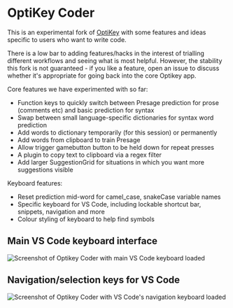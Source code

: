 # OptiKey Coder

This is an experimental fork of [OptiKey](https://github.com/OptiKey/OptiKey) with some features and ideas specific to users who want to write code. 

There is a low bar to adding features/hacks in the interest of trialling different workflows and seeing what is most helpful. However, the stability this fork is not guaranteed - if you like a feature, open an issue to discuss whether it's appropriate for going back into the core Optikey app. 

Core features we have experimented with so far:
- Function keys to quickly switch between Presage prediction for prose (comments etc) and basic prediction for syntax
- Swap between small language-specific dictionaries for syntax word prediction
- Add words to dictionary temporarily (for this session) or permanently
- Add words from clipboard to train Presage
- Allow trigger gamebutton button to be held down for repeat presses
- A plugin to copy text to clipboard via a regex filter
- Add larger SuggestionGrid for situations in which you want more suggestions visible

Keyboard features:
- Reset prediction mid-word for camel_case, snakeCase variable names 
- Specific keyboard for VS Code, including lockable shortcut bar, snippets, navigation and more
- Colour styling of keyboard to help find symbols


## Main VS Code keyboard interface
![Screenshot of Optikey Coder with main VS Code keyboard loaded](https://user-images.githubusercontent.com/12151404/219380689-17925bfa-0005-44d5-907c-651d08702dc9.PNG)

## Navigation/selection keys for VS Code
![Screenshot of Optikey Coder with VS Code's navigation keyboard loaded](https://user-images.githubusercontent.com/12151404/219380685-81b8d400-5cfb-4f45-80a4-67ed7a8ec84f.PNG)
